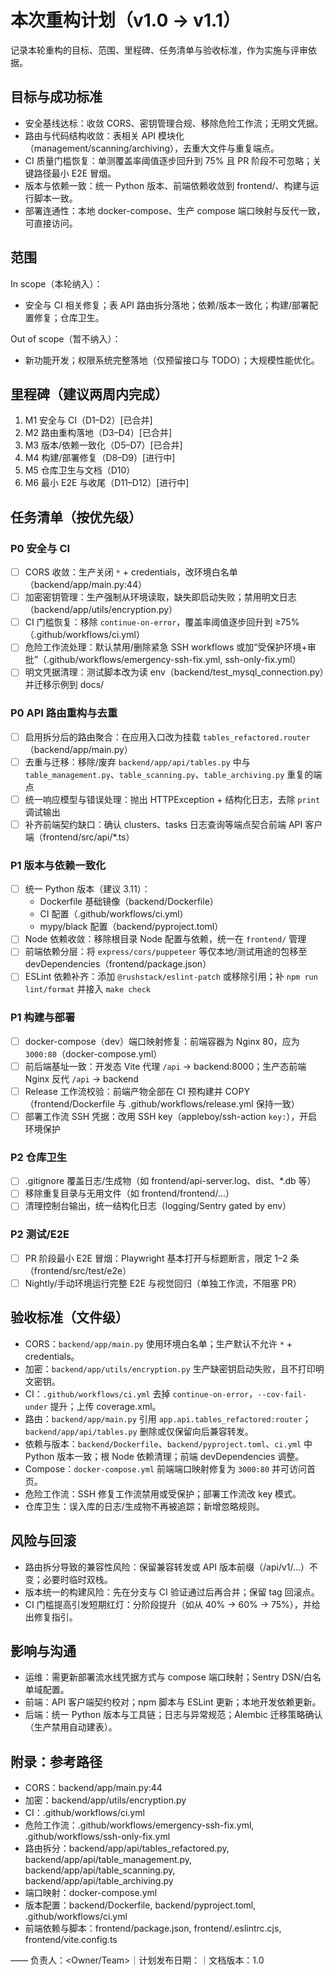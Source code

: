 # 本次重构计划（v1.0 → v1.1）

记录本轮重构的目标、范围、里程碑、任务清单与验收标准，作为实施与评审依据。

## 目标与成功标准
- 安全基线达标：收敛 CORS、密钥管理合规、移除危险工作流；无明文凭据。
- 路由与代码结构收敛：表相关 API 模块化（management/scanning/archiving），去重大文件与重复端点。
- CI 质量门槛恢复：单测覆盖率阈值逐步回升到 75% 且 PR 阶段不可忽略；关键路径最小 E2E 冒烟。
- 版本与依赖一致：统一 Python 版本、前端依赖收敛到 frontend/、构建与运行脚本一致。
- 部署连通性：本地 docker-compose、生产 compose 端口映射与反代一致，可直接访问。

## 范围
In scope（本轮纳入）：
- 安全与 CI 相关修复；表 API 路由拆分落地；依赖/版本一致化；构建/部署配置修复；仓库卫生。

Out of scope（暂不纳入）：
- 新功能开发；权限系统完整落地（仅预留接口与 TODO）；大规模性能优化。

## 里程碑（建议两周内完成）
1) M1 安全与 CI（D1–D2）[已合并]
2) M2 路由重构落地（D3–D4）[已合并]
3) M3 版本/依赖一致化（D5–D7）[已合并]
4) M4 构建/部署修复（D8–D9）[进行中]
5) M5 仓库卫生与文档（D10）
6) M6 最小 E2E 与收尾（D11–D12）[进行中]

## 任务清单（按优先级）

### P0 安全与 CI
- [ ] CORS 收敛：生产关闭 `*` + credentials，改环境白名单（backend/app/main.py:44）
- [ ] 加密密钥管理：生产强制从环境读取，缺失即启动失败；禁用明文日志（backend/app/utils/encryption.py）
- [ ] CI 门槛恢复：移除 `continue-on-error`，覆盖率阈值逐步回升到 ≥75%（.github/workflows/ci.yml）
- [ ] 危险工作流处理：默认禁用/删除紧急 SSH workflows 或加“受保护环境+审批”（.github/workflows/emergency-ssh-fix.yml, ssh-only-fix.yml）
- [ ] 明文凭据清理：测试脚本改为读 env（backend/test_mysql_connection.py）并迁移示例到 docs/

### P0 API 路由重构与去重
- [ ] 启用拆分后的路由聚合：在应用入口改为挂载 `tables_refactored.router`（backend/app/main.py）
- [ ] 去重与迁移：移除/废弃 `backend/app/api/tables.py` 中与 `table_management.py`、`table_scanning.py`、`table_archiving.py` 重复的端点
- [ ] 统一响应模型与错误处理：抛出 HTTPException + 结构化日志，去除 `print` 调试输出
- [ ] 补齐前端契约缺口：确认 clusters、tasks 日志查询等端点契合前端 API 客户端（frontend/src/api/*.ts）

### P1 版本与依赖一致化
- [ ] 统一 Python 版本（建议 3.11）：
  - Dockerfile 基础镜像（backend/Dockerfile）
  - CI 配置（.github/workflows/ci.yml）
  - mypy/black 配置（backend/pyproject.toml）
- [ ] Node 依赖收敛：移除根目录 Node 配置与依赖，统一在 `frontend/` 管理
- [ ] 前端依赖分层：将 `express/cors/puppeteer` 等仅本地/测试用途的包移至 devDependencies（frontend/package.json）
- [ ] ESLint 依赖补齐：添加 `@rushstack/eslint-patch` 或移除引用；补 `npm run lint/format` 并接入 `make check`

### P1 构建与部署
- [ ] docker-compose（dev）端口映射修复：前端容器为 Nginx 80，应为 `3000:80`（docker-compose.yml）
- [ ] 前后端基址一致：开发态 Vite 代理 `/api` → backend:8000；生产态前端 Nginx 反代 `/api` → backend
- [ ] Release 工作流校验：前端产物全部在 CI 预构建并 COPY（frontend/Dockerfile 与 .github/workflows/release.yml 保持一致）
- [ ] 部署工作流 SSH 凭据：改用 SSH key（appleboy/ssh-action `key:`），开启环境保护

### P2 仓库卫生
- [ ] .gitignore 覆盖日志/生成物（如 frontend/api-server.log、dist、*.db 等）
- [ ] 移除重复目录与无用文件（如 frontend/frontend/…）
- [ ] 清理控制台输出，统一结构化日志（logging/Sentry gated by env）

### P2 测试/E2E
- [ ] PR 阶段最小 E2E 冒烟：Playwright 基本打开与标题断言，限定 1–2 条（frontend/src/test/e2e）
- [ ] Nightly/手动环境运行完整 E2E 与视觉回归（单独工作流，不阻塞 PR）

## 验收标准（文件级）
- CORS：`backend/app/main.py` 使用环境白名单；生产默认不允许 `*` + credentials。
- 加密：`backend/app/utils/encryption.py` 生产缺密钥启动失败，且不打印明文密钥。
- CI：`.github/workflows/ci.yml` 去掉 `continue-on-error`，`--cov-fail-under` 提升；上传 coverage.xml。
- 路由：`backend/app/main.py` 引用 `app.api.tables_refactored:router`；`backend/app/api/tables.py` 删除或仅保留向后兼容转发。
- 依赖与版本：`backend/Dockerfile`、`backend/pyproject.toml`、`ci.yml` 中 Python 版本一致；根 Node 依赖清理；前端 devDependencies 调整。
- Compose：`docker-compose.yml` 前端端口映射修复为 `3000:80` 并可访问首页。
- 危险工作流：SSH 修复工作流禁用或受保护；部署工作流改 key 模式。
- 仓库卫生：误入库的日志/生成物不再被追踪；新增忽略规则。

## 风险与回滚
- 路由拆分导致的兼容性风险：保留兼容转发或 API 版本前缀（/api/v1/…）不变；必要时临时双栈。
- 版本统一的构建风险：先在分支与 CI 验证通过后再合并；保留 tag 回滚点。
- CI 门槛提高引发短期红灯：分阶段提升（如从 40% → 60% → 75%），并给出修复指引。

## 影响与沟通
- 运维：需更新部署流水线凭据方式与 compose 端口映射；Sentry DSN/白名单域配置。
- 前端：API 客户端契约校对；npm 脚本与 ESLint 更新；本地开发依赖更新。
- 后端：统一 Python 版本与工具链；日志与异常规范；Alembic 迁移策略确认（生产禁用自动建表）。

## 附录：参考路径
- CORS：backend/app/main.py:44
- 加密：backend/app/utils/encryption.py
- CI：.github/workflows/ci.yml
- 危险工作流：.github/workflows/emergency-ssh-fix.yml, .github/workflows/ssh-only-fix.yml
- 路由拆分：backend/app/api/tables_refactored.py, backend/app/api/table_management.py, backend/app/api/table_scanning.py, backend/app/api/table_archiving.py
- 端口映射：docker-compose.yml
- 版本配置：backend/Dockerfile, backend/pyproject.toml, .github/workflows/ci.yml
- 前端依赖与脚本：frontend/package.json, frontend/.eslintrc.cjs, frontend/vite.config.ts

—— 负责人：<Owner/Team>｜计划发布日期：<YYYY-MM-DD>｜文档版本：1.0

